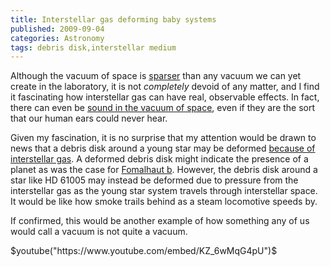 ```yaml
---
title: Interstellar gas deforming baby systems
published: 2009-09-04
categories: Astronomy
tags: debris disk,interstellar medium
---
```


Although the vacuum of space is <a
href="https://www.discovermagazine.com/the-sciences/taking-the-measure-of-nothing-in-the-universe">sparser</a>
than any vacuum we can yet create in the laboratory, it is not <em>completely</em> devoid
of any matter, and I find it fascinating how interstellar gas can have real, observable
effects.  In fact, there can even be <a href="/2008/10/sound-in-space/">sound in the
vacuum of space</a>, even if they are the sort that our human ears could never hear.

<!--more-->

Given my fascination, it is no surprise that my attention would be drawn to news that a
debris disk around a young star may be deformed <a
href="https://www.centauri-dreams.org/2009/08/31/planet-formation-and-interstellar-winds/">because
of interstellar gas</a>.  A deformed debris disk might indicate the presence of a planet
as was the case for <a href="/2008/11/extra-solar-planetary-milestones/">Fomalhaut b</a>.
However, the debris disk around a star like HD 61005 may instead be deformed due to
pressure from the interstellar gas as the young star system travels through interstellar
space.  It would be like how smoke trails behind as a steam locomotive speeds by.

If confirmed, this would be another example of how something any of us would call a vacuum is not quite a vacuum.

$youtube("https://www.youtube.com/embed/KZ_6wMqG4pU")$
